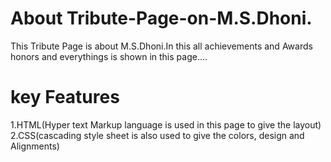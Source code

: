 # About Tribute-Page-on-M.S.Dhoni.
This Tribute Page is about M.S.Dhoni.In this all achievements and Awards honors and everythings is shown in this page....

# key Features 
1.HTML(Hyper text Markup language is used in this page to give the layout)
2.CSS(cascading style sheet is also used to give the colors, design and Alignments)

